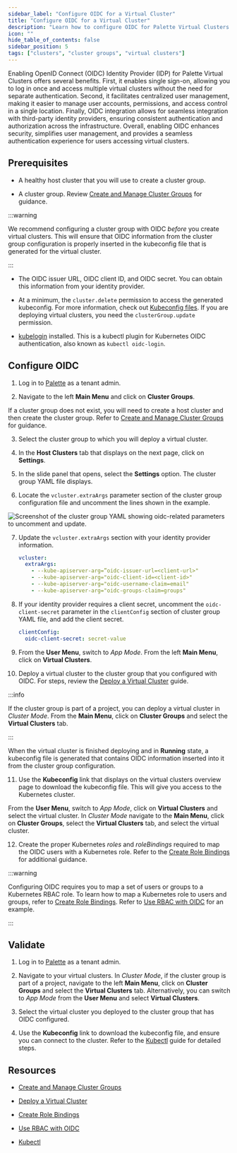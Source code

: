 ```yaml
---
sidebar_label: "Configure OIDC for a Virtual Cluster"
title: "Configure OIDC for a Virtual Cluster"
description: "Learn how to configure OIDC for Palette Virtual Clusters."
icon: ""
hide_table_of_contents: false
sidebar_position: 5
tags: ["clusters", "cluster groups", "virtual clusters"]
---
```


Enabling OpenID Connect (OIDC) Identity Provider (IDP) for Palette Virtual Clusters offers several benefits. First, it
enables single sign-on, allowing you to log in once and access multiple virtual clusters without the need for separate
authentication. Second, it facilitates centralized user management, making it easier to manage user accounts,
permissions, and access control in a single location. Finally, OIDC integration allows for seamless integration with
third-party identity providers, ensuring consistent authentication and authorization across the infrastructure. Overall,
enabling OIDC enhances security, simplifies user management, and provides a seamless authentication experience for users
accessing virtual clusters.

## Prerequisites

- A healthy host cluster that you will use to create a cluster group.

- A cluster group. Review [Create and Manage Cluster Groups](../../clusters/cluster-groups/create-cluster-group.md) for
  guidance.

:::warning

We recommend configuring a cluster group with OIDC _before_ you create virtual clusters. This will ensure that OIDC
information from the cluster group configuration is properly inserted in the kubeconfig file that is generated for the
virtual cluster.

:::

- The OIDC issuer URL, OIDC client ID, and OIDC secret. You can obtain this information from your identity provider.

- At a minimum, the `cluster.delete` permission to access the generated kubeconfig. For more information, check out
  [Kubeconfig files](../cluster-management/kubeconfig.md#kubeconfig-files). If you are deploying virtual clusters, you
  need the `clusterGroup.update` permission.

- [kubelogin](https://github.com/int128/kubelogin) installed. This is a kubectl plugin for Kubernetes OIDC
  authentication, also known as `kubectl oidc-login`.

## Configure OIDC

1. Log in to [Palette](https://console.spectrocloud.com) as a tenant admin.

2. Navigate to the left **Main Menu** and click on **Cluster Groups**.

If a cluster group does not exist, you will need to create a host cluster and then create the cluster group. Refer to
[Create and Manage Cluster Groups](../../clusters/cluster-groups/create-cluster-group.md) for guidance.

3. Select the cluster group to which you will deploy a virtual cluster.

4. In the **Host Clusters** tab that displays on the next page, click on **Settings**.

5. In the slide panel that opens, select the **Settings** option. The cluster group YAML file displays.

6. Locate the `vcluster.extraArgs` parameter section of the cluster group configuration file and uncomment the lines
   shown in the example.

![Screenshot of the cluster group YAML showing oidc-related parameters to uncomment and update.](/clusters_palette-virtual-clusters_configure-vcluster-oidc.webp)

7. Update the `vcluster.extraArgs` section with your identity provider information.

   ```yaml
   vcluster:
     extraArgs:
       - --kube-apiserver-arg=”oidc-issuer-url=<client-url>"
       - --kube-apiserver-arg="oidc-client-id=<client-id>"
       - --kube-apiserver-arg="oidc-username-claim=email"
       - --kube-apiserver-arg="oidc-groups-claim=groups"
   ```

8. If your identity provider requires a client secret, uncomment the `oidc-client-secret` parameter in the
   `clientConfig` section of cluster group YAML file, and add the client secret.

   ```yaml
   clientConfig:
     oidc-client-secret: secret-value
   ```

9. From the **User Menu**, switch to _App Mode_. From the left **Main Menu**, click on **Virtual Clusters**.

10. Deploy a virtual cluster to the cluster group that you configured with OIDC. For steps, review the
    [Deploy a Virtual Cluster](../palette-virtual-clusters/deploy-virtual-cluster.md#deploy-a-virtual-cluster) guide.

:::info

If the cluster group is part of a project, you can deploy a virtual cluster in _Cluster Mode_. From the **Main Menu**,
click on **Cluster Groups** and select the **Virtual Clusters** tab.

:::

When the virtual cluster is finished deploying and in **Running** state, a kubeconfig file is generated that contains
OIDC information inserted into it from the cluster group configuration.

11. Use the **Kubeconfig** link that displays on the virtual clusters overview page to download the kubeconfig file.
    This will give you access to the Kubernetes cluster.

From the **User Menu**, switch to _App Mode_, click on **Virtual Clusters** and select the virtual cluster. In _Cluster
Mode_ navigate to the **Main Menu**, click on **Cluster Groups**, select the **Virtual Clusters** tab, and select the
virtual cluster.

12. Create the proper Kubernetes _roles_ and _roleBindings_ required to map the OIDC users with a Kubernetes role. Refer
    to the [Create Role Bindings](../cluster-management/cluster-rbac.md#create-role-bindings) for additional guidance.

:::warning

Configuring OIDC requires you to map a set of users or groups to a Kubernetes RBAC role. To learn how to map a
Kubernetes role to users and groups, refer to
[Create Role Bindings](../cluster-management/cluster-rbac.md#create-role-bindings). Refer to
[Use RBAC with OIDC](../../integrations/kubernetes.md#use-rbac-with-oidc) for an example.

:::

## Validate

1. Log in to [Palette](https://console.spectrocloud.com) as a tenant admin.

2. Navigate to your virtual clusters. In _Cluster Mode_, if the cluster group is part of a project, navigate to the left
   **Main Menu**, click on **Cluster Groups** and select the **Virtual Clusters** tab. Alternatively, you can switch to
   _App Mode_ from the **User Menu** and select **Virtual Clusters**.

3. Select the virtual cluster you deployed to the cluster group that has OIDC configured.

4. Use the **Kubeconfig** link to download the kubeconfig file, and ensure you can connect to the cluster. Refer to the
   [Kubectl](../cluster-management/palette-webctl.md) guide for detailed steps.

## Resources

- [Create and Manage Cluster Groups](../../clusters/cluster-groups/create-cluster-group.md)

- [Deploy a Virtual Cluster](../palette-virtual-clusters/deploy-virtual-cluster.md#deploy-a-virtual-cluster)

- [Create Role Bindings](../cluster-management/cluster-rbac.md#create-role-bindings)

- [Use RBAC with OIDC](../../integrations/kubernetes.md#use-rbac-with-oidc)

- [Kubectl](../cluster-management/palette-webctl.md)
